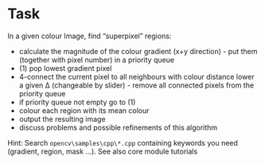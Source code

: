 # Task
In a given colour Image, find “superpixel” regions:
* calculate the magnitude of the colour gradient (x+y direction) - put them (together with pixel number) in a priority queue
* (1) pop lowest gradient pixel
* 4-connect the current pixel to all neighbours with
colour distance lower a given Δ (changeable by slider) - remove all connected pixels from the priority queue
* if priority queue not empty go to (1)
* colour each region with its mean colour
* output the resulting image
* discuss problems and possible refinements of this algorithm

Hint:
Search `opencv\samples\cpp\*.cpp` containing keywords you need (gradient, region, mask ...).
See also core module tutorials